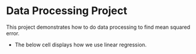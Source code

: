 # Data Processing Project

This project demonstrates how to do data processing to find mean squared error.
- The below cell displays how we use linear regression.
